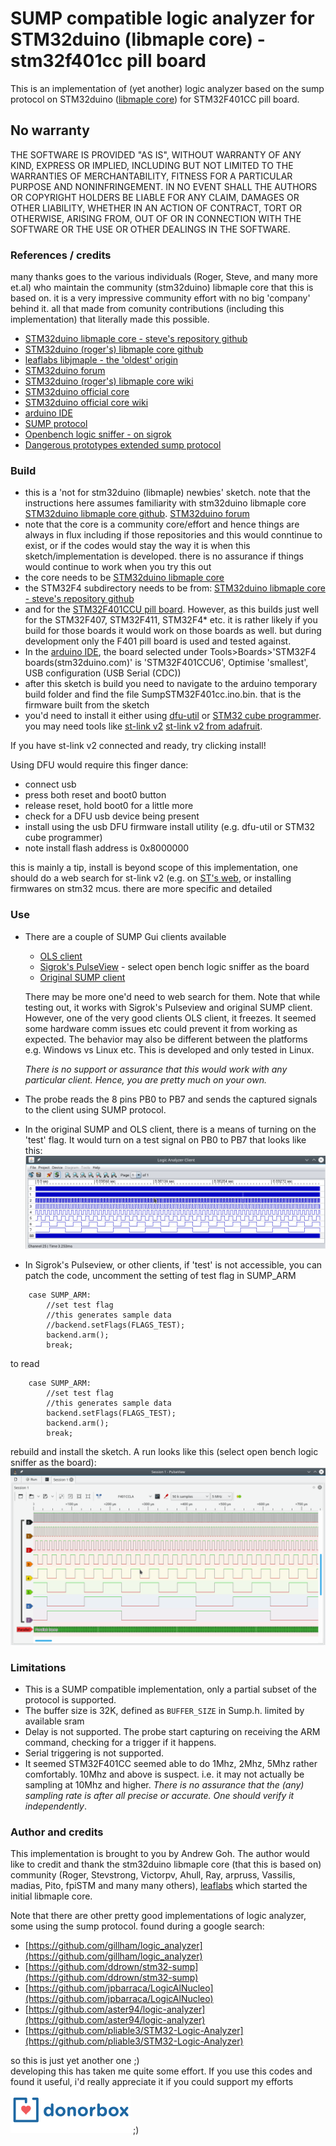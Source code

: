 # SUMP compatible logic analyzer for STM32duino (libmaple core) - stm32f401cc pill board

This is an implementation of (yet another) logic analyzer based on the sump protocol on STM32duino
 ([libmaple core](https://github.com/rogerclarkmelbourne/Arduino_STM32)) for STM32F401CC pill board.

## No warranty

THE SOFTWARE IS PROVIDED "AS IS", WITHOUT WARRANTY OF ANY KIND, EXPRESS OR IMPLIED, 
INCLUDING BUT NOT LIMITED TO THE WARRANTIES OF MERCHANTABILITY, FITNESS FOR A PARTICULAR 
PURPOSE AND NONINFRINGEMENT. IN NO EVENT SHALL THE AUTHORS OR COPYRIGHT HOLDERS BE LIABLE 
FOR ANY CLAIM, DAMAGES OR OTHER LIABILITY, WHETHER IN AN ACTION OF CONTRACT, TORT OR OTHERWISE, 
ARISING FROM, OUT OF OR IN CONNECTION WITH THE SOFTWARE OR THE USE OR OTHER DEALINGS IN THE SOFTWARE.   


### References / credits
many thanks goes to the various individuals (Roger, Steve, and many more et.al) who maintain the community (stm32duino) libmaple core that 
this is based on. it is a very impressive community effort with no big 'company' behind it. all that made 
from comunity contributions (including this implementation) that literally made this possible. 

- [STM32duino libmaple core - steve's repository github](https://github.com/stevstrong/Arduino_STM32)
- [STM32duino (roger's) libmaple core github](https://github.com/rogerclarkmelbourne/Arduino_STM32)
- [leaflabs libjmaple - the 'oldest' origin](http://docs.leaflabs.com/static.leaflabs.com/pub/leaflabs/maple-docs/latest/libmaple.html)
- [STM32duino forum](https://www.stm32duino.com/index.php)
- [STM32duino (roger's) libmaple core wiki](https://github.com/rogerclarkmelbourne/Arduino_STM32/wiki)
- [STM32duino official core](https://github.com/stm32duino/Arduino_Core_STM32)
- [STM32duino official core wiki](https://github.com/stm32duino/wiki/wiki)
- [arduino IDE](https://www.arduino.cc/en/Main/Software)
- [SUMP protocol](https://www.sump.org/projects/analyzer/protocol/)
- [Openbench logic sniffer - on sigrok](https://sigrok.org/wiki/Openbench_Logic_Sniffer)
- [Dangerous prototypes extended sump protocol](http://dangerousprototypes.com/docs/The_Logic_Sniffer%27s_extended_SUMP_protocol)

### Build

- this is a 'not for stm32duino (libmaple) newbies' sketch. note that the instructions here assumes familiarity 
with stm32duino libmaple core 
[STM32duino libmaple core github](https://github.com/rogerclarkmelbourne/Arduino_STM32).
[STM32duino forum](https://www.stm32duino.com/index.php)
- note that the core is a community core/effort and hence things are always in flux including if
those repositories and this would conntinue to exist, or if the codes would stay the way it is when this 
sketch/implementation is developed. there is no assurance if things would continue to work 
when you try this out
- the core needs to be [STM32duino libmaple core](https://github.com/rogerclarkmelbourne/Arduino_STM32)
- the STM32F4 subdirectory needs to be from: 
[STM32duino libmaple core - steve's repository github](https://github.com/stevstrong/Arduino_STM32)
- and for the [STM32F401CCU pill board](https://www.stm32duino.com/viewtopic.php?f=14&t=9). 
However, as this builds just well for the STM32F407, STM32F411, STM32F4* etc. it is rather likely if you build for those boards
it would work on those boards as well. but during development only the F401 pill board is used 
and tested against. 
- In the [arduino IDE](https://www.arduino.cc/en/Main/Software), the board selected under Tools>Boards>'STM32F4 boards(stm32duino.com)' 
is 'STM32F401CCU6', Optimise 'smallest', USB configuration (USB Serial (CDC))
- after this sketch is build you need to navigate to the arduino temporary build folder and find the 
file SumpSTM32F401cc.ino.bin. that is the firmware built from the sketch
- you'd need to install it either using [dfu-util](http://dfu-util.sourceforge.net/) or 
[STM32 cube programmer](https://github.com/stm32duino/wiki/wiki/Upload-methods#stm32cubeprogrammer).
you may need tools like [st-link v2](https://www.st.com/en/development-tools/st-link-v2.html)
[st-link v2 from adafruit](https://www.adafruit.com/product/2548).

If you have st-link v2 connected and ready, try clicking install!
 
Using DFU would require this finger dance:
  - connect usb
  - press both reset and boot0 button 
  - release reset, hold boot0 for a little more
  - check for a DFU usb device being present
  - install using the usb DFU firmware install utility (e.g. dfu-util or STM32 cube programmer)
  - note install flash address is 0x8000000 
  
  this is mainly a tip, install is beyond scope of this implementation, one should do a web search for 
  st-link v2 (e.g. on [ST's web](https://www.st.com/en/development-tools/st-link-v2.html),
   or installing firmwares on stm32 mcus. there are more specific and detailed 

### Use

- There are a couple of SUMP Gui clients available
  - [OLS client](https://lxtreme.nl/projects/ols/)
  - [Sigrok's PulseView](https://sigrok.org/wiki/PulseView) - 
  select open bench logic sniffer as the board
  - [Original SUMP client](https://web.archive.org/web/20240213145023/https://www.sump.org/projects/analyzer/)
  
  There may be more one'd need to web search for them. Note that while testing out, 
it works with Sigrok's Pulseview and original SUMP client. However, one of the very good clients OLS client,
it freezes. It seemed some hardware comm issues etc could prevent it from
working as expected. The behavior may also be different between the platforms e.g. Windows vs Linux etc.
This is developed and only tested in Linux.
   
  <em>There is no support or assurance that this would work with any particular client. 
Hence, you are pretty much on your own.</em>  

- The probe reads the 8 pins PB0 to PB7 and sends the captured signals to the client using SUMP protocol. 

- In the original SUMP and OLS client, there is a means of turning on the 'test' flag. It would turn on a 
test signal on PB0 to PB7 that looks like this:
![sump](resource/sump.png "Sump Client")
- In Sigrok's Pulseview, or other clients, if 'test' is not accessible, you can patch the code, 
uncomment the setting of test flag in SUMP_ARM

```
	case SUMP_ARM:
		//set test flag
		//this generates sample data
		//backend.setFlags(FLAGS_TEST);
		backend.arm();
		break;
```
  to read
 
```
	case SUMP_ARM:
		//set test flag
		//this generates sample data
		backend.setFlags(FLAGS_TEST);
		backend.arm();
		break;
```
rebuild and install the sketch. A run looks like this (select open bench logic sniffer as the board):
![pulseview](resource/pulseview.png "Sigrok's PulseView Client")


### Limitations

- This is a SUMP compatible implementation, only a partial subset of the protocol is supported.
- The buffer size is 32K, defined as ``BUFFER_SIZE`` in Sump.h. limited by available sram 
- Delay is not supported. The probe start capturing on receiving the ARM command, checking for
  a trigger if it happens.
- Serial triggering is not supported.
- It seemed STM32F401CC seemed able to do 1Mhz, 2Mhz, 5Mhz rather comfortably. 
  10Mhz and above is suspect.  i.e. it may not actually be sampling at 10Mhz and higher.
  <em>There is no assurance that the (any) sampling rate is after all precise or accurate. 
  One should verify it independently</em>. 

### Author and credits 

  This implementation is brought to you by Andrew Goh.
  The author would like to credit and thank the stm32duino libmaple core (that this is based on) 
  community (Roger, Stevstrong, Victorpv, Ahull, Ray, arpruss, Vassilis, madias, Pito, fpiSTM and
  many many others), [leaflabs](https://www.leaflabs.com/maple) which started the initial 
  libmaple core.  
  
  Note that there are other pretty good implementations of logic analyzer, some using the sump protocol.
  found during a google search:
  
  - [https://github.com/gillham/logic_analyzer](https://github.com/gillham/logic_analyzer)
  - [https://github.com/ddrown/stm32-sump](https://github.com/ddrown/stm32-sump)
  - [https://github.com/jpbarraca/LogicAlNucleo](https://github.com/jpbarraca/LogicAlNucleo)
  - [https://github.com/aster94/logic-analyzer](https://github.com/aster94/logic-analyzer)
  - [https://github.com/pliable3/STM32-Logic-Analyzer](https://github.com/pliable3/STM32-Logic-Analyzer)
  
  so this is just yet another one ;)  
  developing this has taken me quite some effort. If you use this codes and found it useful, i'd really appreciate it if you could support my efforts [![Donate](resource/donorbox.svg)](https://donorbox.org/sumpstm32f401cc) ;)

